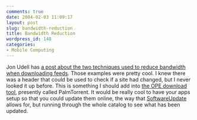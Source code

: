 ```yaml
---
comments: true
date: 2004-02-03 11:09:17
layout: post
slug: bandwidth-reduction
title: Bandwidth Reduction
wordpress_id: 148
categories:
- Mobile Computing
---
```


Jon Udell has [a post about the two techniques used to reduce bandwidth when downloading feeds](http://weblog.infoworld.com/udell/2004/02/01.html#a905). Those examples were pretty cool. I knew there was a header that could be used to check if a site had changed, but I never looked it up before. This is something I should add into [the OPE download tool](http://openpalmenv.sourceforge.net/), presently called PalmTorrent. It would be really cool to have your apps setup so that you could update them online, the way that [SoftwareUpdate](http://softwareupdate.sourceforge.net/) allows for, but running through the whole catalog to see what has been updated.
